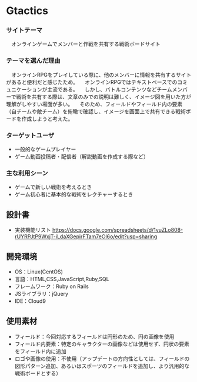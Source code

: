 # Gtactics

### サイトテーマ
　オンラインゲームでメンバーと作戦を共有する戦術ボードサイト

### テーマを選んだ理由
　オンラインRPGをプレイしている際に、他のメンバーに情報を共有するサイトがあると便利だと感じたため。
　オンラインRPGではテキストベースでのコミュニケーションが主流である。
　しかし、バトルコンテンツなどチームメンバーで戦術を共有する際は、文章のみでの説明は難しく、イメージ図を用いた方が理解がしやすい場面が多い。
　そのため、フィールドやフィールド内の要素（自チームや敵チーム）を俯瞰で確認し、イメージを画面上で共有できる戦術ボードを作成しようと考えた。

### ターゲットユーザ
- 一般的なゲームプレイヤー
- ゲーム動画投稿者・配信者（解説動画を作成する際など）

### 主な利用シーン
- ゲームで新しい戦術を考えるとき
- ゲーム初心者に基本的な戦術をレクチャーするとき

## 設計書
- 実装機能リスト https://docs.google.com/spreadsheets/d/1vuZLo808-rUYRPJtP9WxjT-iLdaXGepirFTam7eOl6o/edit?usp=sharing

## 開発環境
- OS：Linux(CentOS)
- 言語：HTML,CSS,JavaScript,Ruby,SQL
- フレームワーク：Ruby on Rails
- JSライブラリ：jQuery
- IDE：Cloud9

## 使用素材
- フィールド：今回対応するフィールドは円形のため、円の画像を使用
- フィールド内要素：特定のキャラクターの画像などは使用せず、円状の要素をフィールド内に追加
- ロゴや画像の使用：不使用（アップデートの方向性としては、フィールドの図形パターン追加、あるいはスポーツのフィールドを追加し、より汎用的な戦術ボードとする）